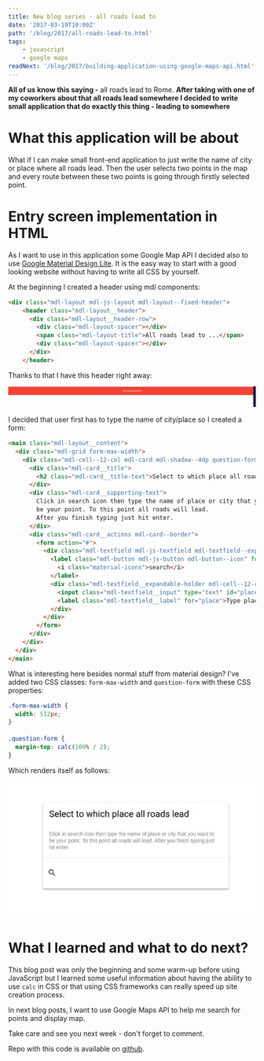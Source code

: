 ```yaml
---
title: New blog series - all roads lead to
date: '2017-03-19T10:00Z'
path: '/blog/2017/all-roads-lead-to.html'
tags: 
    - javascript
    - google maps
readNext: '/blog/2017/building-application-using-google-maps-api.html'
---
```


**All of us know this saying -** all roads lead to Rome. **After taking
with one of my coworkers about that all roads lead somewhere I decided
to write small application that do exactly this thing - leading to
somewhere**

What this application will be about
===================================

What if I can make small front-end application to just write the name of
city or place where all roads lead. Then the user selects two points in
the map and every route between these two points is going through
firstly selected point.

Entry screen implementation in HTML
===================================

As I want to use in this application some Google Map API I decided also
to use [Google Material Design Lite](https://getmdl.io/). It is the easy
way to start with a good looking website without having to write all CSS
by yourself.

At the beginning I created a header using mdl components:

```html
<div class="mdl-layout mdl-js-layout mdl-layout--fixed-header">
    <header class="mdl-layout__header">
      <div class="mdl-layout__header-row">
        <div class="mdl-layout-spacer"></div>
        <span class="mdl-layout-title">All roads lead to ...</span>
        <div class="mdl-layout-spacer"></div>
      </div>
    </header>
```

Thanks to that I have this header right away:

![My application header](./road_header.jpg)

I decided that user first has to type the name of city/place so I
created a form:

```html
<main class="mdl-layout__content">
  <div class="mdl-grid form-max-width">
    <div class="mdl-cell--12-col mdl-card mdl-shadow--4dp question-form">
      <div class="mdl-card__title">
        <h2 class="mdl-card__title-text">Select to which place all roads lead</h2>
      </div>
      <div class="mdl-card__supporting-text">
        Click in search icon then type the name of place or city that you want to
        be your point. To this point all roads will lead.
        After you finish typing just hit enter.
      </div>
      <div class="mdl-card__actions mdl-card--border">
        <form action="#">
          <div class="mdl-textfield mdl-js-textfield mdl-textfield--expandable">
            <label class="mdl-button mdl-js-button mdl-button--icon" for="place">
              <i class="material-icons">search</i>
            </label>
            <div class="mdl-textfield__expandable-holder mdl-cell--12-col">
              <input class="mdl-textfield__input" type="text" id="place">
              <label class="mdl-textfield__label" for="place">Type place...</label>
            </div>
          </div>
        </form>
      </div>
    </div>
  </div>
</main>
```

What is interesting here besides normal stuff from material design? I've
added two CSS classes: `form-max-width` and `question-form` with these
CSS properties:

```css
.form-max-width {
  width: 512px;
}

.question-form {
  margin-top: calc(100% / 2);
}
```

Which renders itself as follows:

![Roads application search form](./road_form.jpg)

What I learned and what to do next?
===================================

This blog post was only the beginning and some warm-up before using
JavaScript but I learned some useful information about having the
ability to use `calc` in CSS or that using CSS frameworks can really
speed up site creation process.

In next blog posts, I want to use Google Maps API to help me search for
points and display map.

Take care and see you next week - don't forget to comment.

Repo with this code is available on
[github](https://github.com/krzysztofzuraw/all-roads-lead-to).
